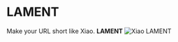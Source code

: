 # LAMENT
Make your URL short like Xiao. **LAMENT**
![Xiao LAMENT](https://i.redd.it/ikqwkl3e3ta81.jpg)
